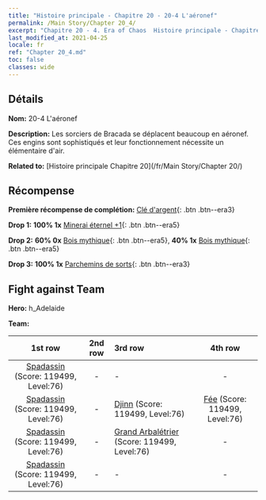 ```yaml
---
title: "Histoire principale - Chapitre 20 - 20-4 L'aéronef"
permalink: /Main Story/Chapter 20_4/
excerpt: "Chapitre 20 - 4. Era of Chaos  Histoire principale - Chapitre 20_4. 20-4 L'aéronef"
last_modified_at: 2021-04-25
locale: fr
ref: "Chapter 20_4.md"
toc: false
classes: wide
---
```


## Détails

 **Nom:** 20-4 L'aéronef

 **Description:** Les sorciers de Bracada se déplacent beaucoup en aéronef. Ces engins sont sophistiqués et leur fonctionnement nécessite un élémentaire d'air.

 **Related to:** [Histoire principale Chapitre 20](/fr/Main Story/Chapter 20/)

## Récompense

 **Première récompense de complétion:** [Clé d'argent](/ItemsFR/con_693/){: .btn .btn--era3}

 **Drop 1:** **100% 1x** [Minerai éternel +1](/ItemsFR/mat_68/){: .btn .btn--era5}

 **Drop 2:** **60% 0x** [Bois mythique](/ItemsFR/mat_62/){: .btn .btn--era5}, **40% 1x** [Bois mythique](/ItemsFR/mat_62/){: .btn .btn--era5}

 **Drop 3:** **100% 1x** [Parchemins de sorts](/ItemsFR/con_694/){: .btn .btn--era3}


## Fight against Team
 **Hero:** h_Adelaide

 **Team:**


  | 1st row | 2nd row | 3rd row | 4th row |
  |:----:|:----:|:----|:----:|
  | [Spadassin](/fr/units/Swordsman/) (Score: 119499, Level:76)  | - | - | - |
  | [Spadassin](/fr/units/Swordsman/) (Score: 119499, Level:76)  | - | [Djinn](/fr/units/Genie/) (Score: 119499, Level:76)  | [Fée](/fr/units/Sprite/) (Score: 119499, Level:76)  |
  | [Spadassin](/fr/units/Swordsman/) (Score: 119499, Level:76)  | - | [Grand Arbalétrier](/fr/units/Marksman/) (Score: 119499, Level:76)  | - |
  | [Spadassin](/fr/units/Swordsman/) (Score: 119499, Level:76)  | - | - | - |


